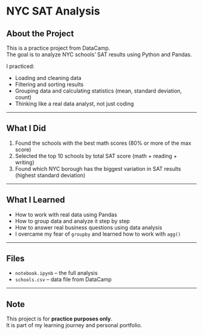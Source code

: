 # NYC SAT Analysis

## About the Project

This is a practice project from DataCamp.  
The goal is to analyze NYC schools’ SAT results using Python and Pandas.

I practiced:

- Loading and cleaning data
- Filtering and sorting results
- Grouping data and calculating statistics (mean, standard deviation, count)
- Thinking like a real data analyst, not just coding

---

## What I Did

1. Found the schools with the best math scores (80% or more of the max score)  
2. Selected the top 10 schools by total SAT score (math + reading + writing)  
3. Found which NYC borough has the biggest variation in SAT results (highest standard deviation)

---

## What I Learned

- How to work with real data using Pandas  
- How to group data and analyze it step by step  
- How to answer real business questions using data analysis  
- I overcame my fear of `groupby` and learned how to work with `agg()`

---

## Files

- `notebook.ipynb` – the full analysis  
- `schools.csv` – data file from DataCamp

---

## Note

This project is for **practice purposes only**.  
It is part of my learning journey and personal portfolio.
